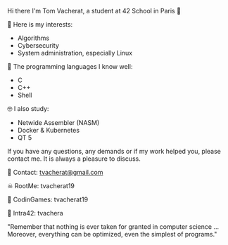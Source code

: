 Hi there I'm Tom Vacherat, a student at 42 School in Paris 👋

🧐  Here is my interests:
- Algorithms
- Cybersecurity
- System administration, especially Linux

🧠  The programming languages I know well:
- C
- C++
- Shell

🤓  I also study:
- Netwide Assembler (NASM)
- Docker & Kubernetes
- QT 5

If you have any questions, any demands or if my work helped you, please contact me.
It is always a pleasure to discuss.

📧  Contact: tvacherat@gmail.com

☠  RootMe: tvacherat19

👾  CodinGames: tvacherat19

👤  Intra42: tvachera

"Remember that nothing is ever taken for granted in computer science ... Moreover, everything can be optimized, even the simplest of programs."
